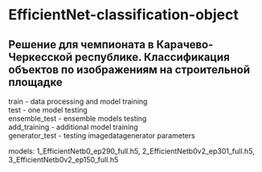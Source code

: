 # EfficientNet-classification-object
## Решение для чемпионата в Карачево-Черкесской республике. Классификация объектов по изображениям на строительной площадке
train - data processing and model training  
test - one model testing  
ensemble_test - ensemble models testing  
add_training - additional model training  
generator_test - testing imagedatagenerator parameters  
  
  
models: 1_EfficientNetb0_ep290_full.h5, 2_EfficientNetb0v2_ep301_full.h5, 3_EfficientNetb0v2_ep150_full.h5
         
